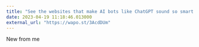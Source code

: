 ```yaml
---
title: "See the websites that make AI bots like ChatGPT sound so smart - Washington Post"
date: 2023-04-19 11:18:46.013000
external_url: "https://wapo.st/3AcdDUm"
---
```


New from me
